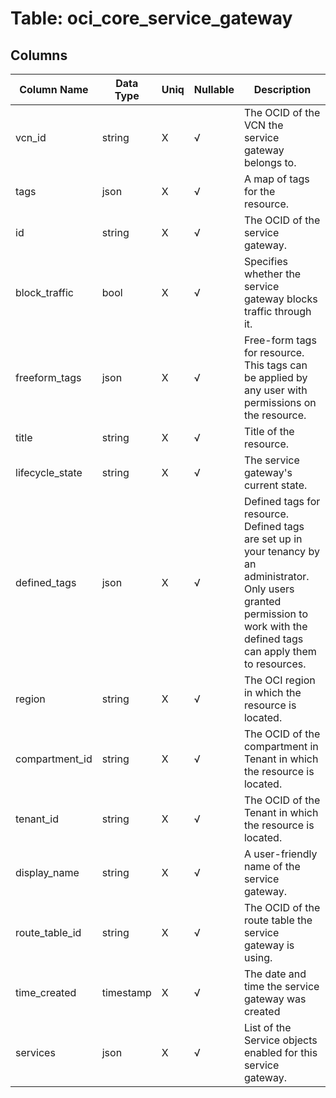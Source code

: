 # Table: oci_core_service_gateway

## Columns 

|  Column Name   |  Data Type  | Uniq | Nullable | Description | 
|  ----  | ----  | ----  | ----  | ---- | 
| vcn_id | string | X | √ | The OCID of the VCN the service gateway belongs to. | 
| tags | json | X | √ | A map of tags for the resource. | 
| id | string | X | √ | The OCID of the service gateway. | 
| block_traffic | bool | X | √ | Specifies whether the service gateway blocks traffic through it. | 
| freeform_tags | json | X | √ | Free-form tags for resource. This tags can be applied by any user with permissions on the resource. | 
| title | string | X | √ | Title of the resource. | 
| lifecycle_state | string | X | √ | The service gateway's current state. | 
| defined_tags | json | X | √ | Defined tags for resource. Defined tags are set up in your tenancy by an administrator. Only users granted permission to work with the defined tags can apply them to resources. | 
| region | string | X | √ | The OCI region in which the resource is located. | 
| compartment_id | string | X | √ | The OCID of the compartment in Tenant in which the resource is located. | 
| tenant_id | string | X | √ | The OCID of the Tenant in which the resource is located. | 
| display_name | string | X | √ | A user-friendly name of the service gateway. | 
| route_table_id | string | X | √ | The OCID of the route table the service gateway is using. | 
| time_created | timestamp | X | √ | The date and time the service gateway was created | 
| services | json | X | √ | List of the Service objects enabled for this service gateway. | 


